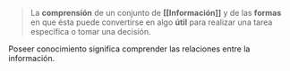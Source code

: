 > La **comprensión** de un conjunto de **[[Información]]** y de las **formas** en que ésta puede convertirse en algo **útil** para realizar una tarea específica o tomar una decisión.

Poseer conocimiento significa comprender las relaciones entre la información.